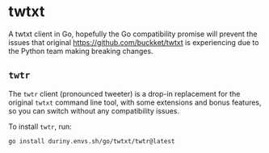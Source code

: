# twtxt

A twtxt client in Go, hopefully the Go compatibility promise will prevent the
issues that original https://github.com/buckket/twtxt is experiencing due to the
Python team making breaking changes.

## `twtr`

The `twtr` client (pronounced tweeter) is a drop-in replacement for the original
`twtxt` command line tool, with some extensions and bonus features, so you can
switch without any compatibility issues.

To install `twtr`, run:

```shell
go install duriny.envs.sh/go/twtxt/twtr@latest
```

